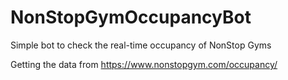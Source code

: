# NonStopGymOccupancyBot
Simple bot to check the real-time occupancy of NonStop Gyms

Getting the data from https://www.nonstopgym.com/occupancy/
